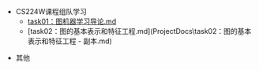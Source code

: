 * CS224W课程组队学习
  * [task01：图机器学习导论.md](ProjectDocs\task01：图机器学习导论.md)
  * [task02：图的基本表示和特征工程.md](ProjectDocs\task02：图的基本表示和特征工程 - 副本.md) 
  

- 其他
